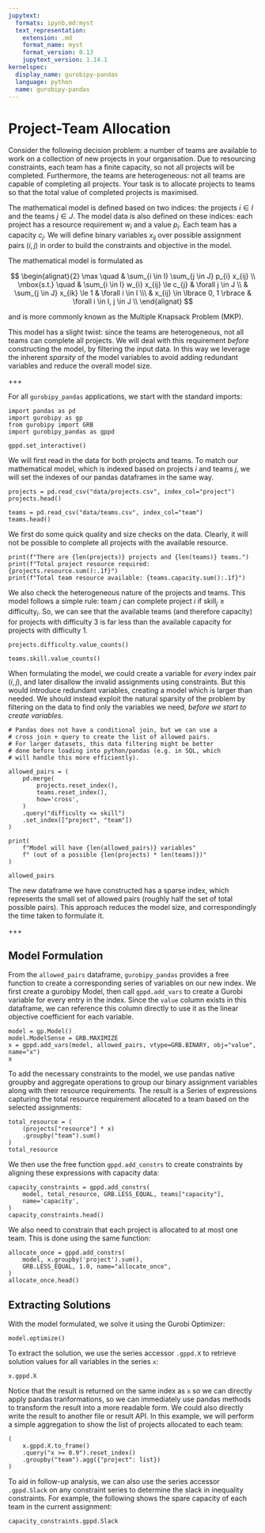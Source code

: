 ```yaml
---
jupytext:
  formats: ipynb,md:myst
  text_representation:
    extension: .md
    format_name: myst
    format_version: 0.13
    jupytext_version: 1.14.1
kernelspec:
  display_name: gurobipy-pandas
  language: python
  name: gurobipy-pandas
---
```


# Project-Team Allocation

Consider the following decision problem: a number of teams are available to work on a collection of new projects in your organisation. Due to resourcing constraints, each team has a finite capacity, so not all projects will be completed. Furthermore, the teams are heterogeneous: not all teams are capable of completing all projects. Your task is to allocate projects to teams so that the total value of completed projects is maximised.

The mathematical model is defined based on two indices: the projects $i \in I$ and the teams $j \in J$. The model data is also defined on these indices: each project has a resource requirement $w_i$ and a value $p_i$. Each team has a capacity $c_j$. We will define binary variables $x_{ij}$ over possible assignment pairs $(i,j)$ in order to build the constraints and objective in the model.

The mathematical model is formulated as

$$
\begin{alignat}{2}
\max \quad        & \sum_{i \in I} \sum_{j \in J} p_{i} x_{ij} \\
\mbox{s.t.} \quad & \sum_{i \in I} w_{i} x_{ij} \le c_{j} & \forall j \in J \\
                  & \sum_{j \in J} x_{ik} \le 1 & \forall i \in I \\\
                  & x_{ij} \in \lbrace 0, 1 \rbrace & \forall i \in I, j \in J \\
\end{alignat}
$$

and is more commonly known as the Multiple Knapsack Problem (MKP).

This model has a slight twist: since the teams are heterogeneous, not all teams can complete all projects. We will deal with this requirement *before* constructing the model, by filtering the input data. In this way we leverage the inherent *sparsity* of the model variables to avoid adding redundant variables and reduce the overall model size.

+++

For all `gurobipy_pandas` applications, we start with the standard imports:

```{code-cell} ipython3
import pandas as pd
import gurobipy as gp
from gurobipy import GRB
import gurobipy_pandas as gppd

gppd.set_interactive()
```

We will first read in the data for both projects and teams. To match our mathematical model, which is indexed based on projects $i$ and teams $j$, we will set the indexes of our pandas dataframes in the same way.

```{code-cell} ipython3
projects = pd.read_csv("data/projects.csv", index_col="project")
projects.head()
```

```{code-cell} ipython3
teams = pd.read_csv("data/teams.csv", index_col="team")
teams.head()
```

We first do some quick quality and size checks on the data. Clearly, it will not be possible to complete all projects with the available resource.

```{code-cell} ipython3
print(f"There are {len(projects)} projects and {len(teams)} teams.")
print(f"Total project resource required: {projects.resource.sum():.1f}")
print(f"Total team resource available: {teams.capacity.sum():.1f}")
```

We also check the heterogeneous nature of the projects and teams. This model follows a simple rule: team $j$ can complete project $i$ if $\text{skill}_j \ge \text{difficulty}_i$. So, we can see that the available teams (and therefore capacity) for projects with difficulty 3 is far less than the available capacity for projects with difficulty 1.

```{code-cell} ipython3
projects.difficulty.value_counts()
```

```{code-cell} ipython3
teams.skill.value_counts()
```

When formulating the model, we could create a variable for *every* index pair $(i, j)$, and later disallow the invalid assignments using constraints. But this would introduce redundant variables, creating a model which is larger than needed. We should instead exploit the natural sparsity of the problem by filtering on the data to find only the variables we need, *before we start to create variables*.

```{code-cell} ipython3
# Pandas does not have a conditional join, but we can use a
# cross join + query to create the list of allowed pairs.
# For larger datasets, this data filtering might be better
# done before loading into python/pandas (e.g. in SQL, which
# will handle this more efficiently).

allowed_pairs = (
    pd.merge(
        projects.reset_index(),
        teams.reset_index(),
        how='cross',
    )
    .query("difficulty <= skill")
    .set_index(["project", "team"])
)

print(
    f"Model will have {len(allowed_pairs)} variables"
    f" (out of a possible {len(projects) * len(teams)})"
)

allowed_pairs
```

The new dataframe we have constructed has a sparse index, which represents the small set of allowed pairs (roughly half the set of total possible pairs). This approach reduces the model size, and correspondingly the time taken to formulate it.

+++

## Model Formulation

From the `allowed_pairs` dataframe, `gurobipy_pandas` provides a free function to create a corresponding series of variables on our new index. We first create a gurobipy Model, then call `gppd.add_vars` to create a Gurobi variable for every entry in the index. Since the `value` column exists in this dataframe, we can reference this column directly to use it as the linear objective coefficient for each variable.

```{code-cell} ipython3
model = gp.Model()
model.ModelSense = GRB.MAXIMIZE
x = gppd.add_vars(model, allowed_pairs, vtype=GRB.BINARY, obj="value", name="x")
x
```

To add the necessary constraints to the model, we use pandas native groupby and aggregate operations to group our binary assignment variables along with their resource requirements. The result is a Series of expressions capturing the total resource requirement allocated to a team based on the selected assignments:

```{code-cell} ipython3
total_resource = (
    (projects["resource"] * x)
    .groupby("team").sum()
)
total_resource
```

We then use the free function `gppd.add_constrs` to create constraints by aligning these expressions with capacity data:

```{code-cell} ipython3
capacity_constraints = gppd.add_constrs(
    model, total_resource, GRB.LESS_EQUAL, teams["capacity"],
    name='capacity',
)
capacity_constraints.head()
```

We also need to constrain that each project is allocated to at most one team. This is done using the same function:

```{code-cell} ipython3
allocate_once = gppd.add_constrs(
    model, x.groupby('project').sum(),
    GRB.LESS_EQUAL, 1.0, name="allocate_once",
)
allocate_once.head()
```

## Extracting Solutions

With the model formulated, we solve it using the Gurobi Optimizer:

```{code-cell} ipython3
model.optimize()
```

To extract the solution, we use the series accessor `.gppd.X` to retrieve solution values for all variables in the series `x`:

```{code-cell} ipython3
x.gppd.X
```

Notice that the result is returned on the same index as `x` so we can directly apply pandas tranformations, so we can immediately use pandas methods to transform the result into a more readable form. We could also directly write the result to another file or result API. In this example, we will perform a simple aggregation to show the list of projects allocated to each team:

```{code-cell} ipython3
(
    x.gppd.X.to_frame()
    .query("x >= 0.9").reset_index()
    .groupby("team").agg({"project": list})
)
```

To aid in follow-up analysis, we can also use the series accessor `.gppd.Slack` on any constraint series to determine the slack in inequality constraints. For example, the following shows the spare capacity of each team in the current assignment:

```{code-cell} ipython3
capacity_constraints.gppd.Slack
```
